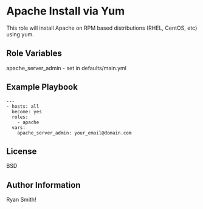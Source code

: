 Apache Install via Yum
=========

This role will install Apache on RPM based distributions (RHEL, CentOS, etc) using yum.

Role Variables
--------------

apache_server_admin - set in defaults/main.yml

Example Playbook
----------------

```
---
- hosts: all
  become: yes
  roles:
    - apache
  vars: 
    apache_server_admin: your_email@domain.com
```

License
-------

BSD

Author Information
------------------

Ryan Smith!
